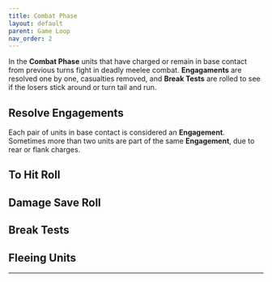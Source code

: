 ```yaml
---
title: Combat Phase
layout: default
parent: Game Loop
nav_order: 2
---
```


<link rel="stylesheet" href="../../style.css">

In the **Combat Phase** units that have charged or remain in base contact from previous turns fight in deadly meelee combat. **Engagaments** are resolved one by one, casualties removed, and **Break Tests** are rolled to see if the losers stick around or turn tail and run.

## Resolve Engagements
Each pair of units in base contact is considered an **Engagement**. Sometimes more than two units are part of the same **Engagement**, due to rear or flank charges. 

## To Hit Roll

## Damage Save Roll

## Break Tests

## Fleeing Units
----